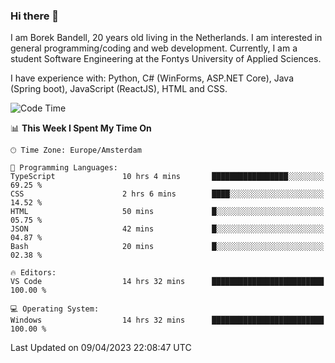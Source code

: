 ### Hi there 👋

I am Borek Bandell, 20 years old living in the Netherlands. I am interested in general programming/coding and web development. Currently, I am a student Software Engineering at the Fontys University of Applied Sciences.

I have experience with: Python, C# (WinForms, ASP.NET Core), Java (Spring boot), JavaScript (ReactJS), HTML and CSS.

<!--START_SECTION:waka-->
![Code Time](http://img.shields.io/badge/Code%20Time-507%20hrs%2032%20mins-blue)

📊 **This Week I Spent My Time On** 

```text
🕑︎ Time Zone: Europe/Amsterdam

💬 Programming Languages: 
TypeScript               10 hrs 4 mins       █████████████████░░░░░░░░   69.25 % 
CSS                      2 hrs 6 mins        ████░░░░░░░░░░░░░░░░░░░░░   14.52 % 
HTML                     50 mins             █░░░░░░░░░░░░░░░░░░░░░░░░   05.75 % 
JSON                     42 mins             █░░░░░░░░░░░░░░░░░░░░░░░░   04.87 % 
Bash                     20 mins             █░░░░░░░░░░░░░░░░░░░░░░░░   02.38 % 

🔥 Editors: 
VS Code                  14 hrs 32 mins      █████████████████████████   100.00 % 

💻 Operating System: 
Windows                  14 hrs 32 mins      █████████████████████████   100.00 % 
```


 Last Updated on 09/04/2023 22:08:47 UTC
<!--END_SECTION:waka-->

<!--**tcBorek2002/tcBorek2002** is a ✨ _special_ ✨ repository because its `README.md` (this file) appears on your GitHub profile.

Here are some ideas to get you started:

- 🔭 I’m currently working on ...
- 🌱 I’m currently learning ...
- 👯 I’m looking to collaborate on ...
- 🤔 I’m looking for help with ...
- 💬 Ask me about ...
- 📫 How to reach me: ...
- 😄 Pronouns: ...
- ⚡ Fun fact: ...
-->
